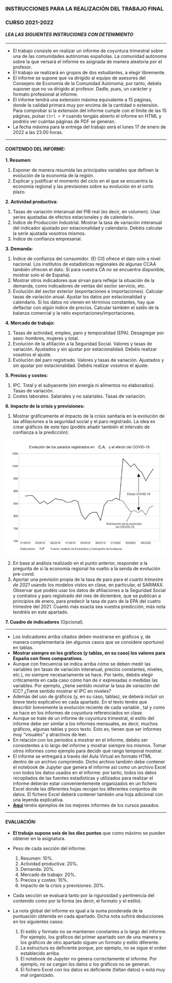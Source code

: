 ### INSTRUCCIONES PARA LA REALIZACIÓN DEL TRABAJO FINAL

### CURSO 2021-2022

#### *LEA LAS SIGUIENTES INSTRUCIONES CON DETENIMIENTO*
---
* El trabajo consiste en realizar un informe de coyuntura trimestral sobre una de las comunidades autónomas españolas. La comunidad autónoma sobre la que versará el informe es asignada de manera aleatoria por el profesor.
* El trabajo se realizará en grupos de dos estudiantes, a elegir libremente.
* El informe se supone que va dirigido al equipo de asesores del Consejero de Economía de la Comunidad Autónoma; por tanto, debéis suponer que no va dirigido al profesor. Dadle, pues, un carácter y formato profesional al informe.
* El informe tendrá una extensión máxima equivalente a 15 páginas, donde la calidad primará muy por encima de la cantidad o extensión. Para comprobar si la extensión del informe cumple con el límite de las 15 páginas, pulsar ```Ctrl + P``` 
cuando tengáis abierto el informe en HTML y podréis ver cuántas páginas de PDF se generan.
* La fecha máxima para la entrega del trabajo será el lunes 17 de enero de 2022 a las 23.00 horas.
  
---
#### CONTENIDO DEL INFORME:
**1. Resumen:**
  1. Exponer de manera resumida las principales variables que definen la evolución de la economía de la región.
  2. Explicar y justificar el momento del ciclo en el que se encuentra la economía regional y las previsiones sobre su evolución en el corto plazo.

**2. Actividad productiva:**
  1. Tasas de variación interanual del PIB real (es decir, en volumen). Usar series ajustadas de efectos estacionales y de calendario.
  2. Índice de Producción Industrial. Mostrar la tasa de variación interanual del indicador ajustado por estacionalidad y calendario. Debéis calcular la serie ajustada vosotros mismos.
  3. Índice de confianza empresarial.

**3. Demanda:**
  1. Índice de confianza del consumidor. (El CIS ofrece el dato solo a nivel nacional. Los institutos de estadísticas regionales de algunas CCAA también ofrecen el dato. Si para vuestra CA no se encuentra disponible, mostrar solo el de España).
  2. Mostrar otros indicadores que sirvan para reflejar la situación de la demanda, como indicadores de ventas del sector servicio, etc.
  3. Evolución del sector exterior (exportaciones e importaciones). Calcular tasas de variación anual. Ajustar los datos por estacionalidad y calendario. Si los datos no vienen en términos constantes, hay que deflactar con algún índice de precios. Calcular también el saldo de la balanza comercial y la ratio exportaciones/importaciones.

**4. Mercado de trabajo:**
  1. Tasas de actividad, empleo, paro y temporalidad (EPA). Desagregar por sexo: hombres, mujeres y total.
  2. Evolución de la afiliación a la Seguridad Social. Valores y tasas de variación. Ajustados y sin ajustar por estacionalidad. Debéis realizar vosotros el ajuste.
  3. Evolución del paro registrado. Valores y tasas de variación. Ajustados y sin ajustar por estacionalidad. Debéis realizar vosotros el ajuste.

**5. Precios y costes:**
  1. IPC. Total y el subyacente (sin energía ni alimentos no elaborados). Tasas de variación.
  2. Costes laborales. Salariales y no salariales. Tasas de variación.

**6. Impacto de la crisis y previsiones:**
  1. Mostrar gráficamente el impacto de la crisis sanitaria en la evolución de las afiliaciones a la seguridad social y el paro registrado. La idea es crear gráficos de este tipo (podéis añadir también el intervalo de confianza a la predicción):  
  <img src="images/informe_final_imagen1.jpg" alt="drawing" width="550"/>  
  
  2. En base al análisis realizado en el punto anterior, responder a la pregunta de si la economía regional ha vuelto a la senda de evolución pre-covid.  
  3. Aportar una previsión propia de la tasa de paro para el *cuarto trimestre de 2021* usando los modelos vistos en clase, en particular, el SARIMAX. Observar que podéis usar los datos de afiliaciones a la Seguridad Social y contratos y paro registrado del mes de diciembre, que se publican a principios de enero, para predecir la tasa de paro de la EPA del cuatro trimestre del 2021. Cuanto más exacta sea vuestra predicción, más nota tendréis en este apartado.
  
**7. Cuadro de indicadores** (Opcional).
  
---
* Los indicadores arriba citados deben mostrarse en gráficos y, de manera complementaria (en algunos casos que se considere oportuno) en tablas.
* **Mostrar siempre en los gráficos (y tablas, en su caso) los valores para España con fines comparativos.**
* Aunque con frecuencia se indica arriba cómo se deben medir las variables (en tasas de variación interanual, precios constantes, niveles, etc.), no siempre necesariamente se hace. Por tanto, debéis elegir críticamente en cada caso cómo han de ir expresadas o medidas las variables. Por ejemplo, ¿tiene sentido mostrar la tasa de variación del ICC? ¿Tiene sentido mostrar el IPC en niveles?
* Además del uso de gráficos (y, en su caso, tablas), se deberá incluir un breve texto explicativo en cada apartado. En el texto tenéis que describir brevemente la evolución reciente de cada variable , tal y como se hace en los informes de coyuntura referenciados en clase.
* Aunque se trate de un informe de coyuntura trimestral, el estilo del informe debe ser similar a los informes mensuales, es decir, muchos gráficos, algunas tablas y poco texto. Esto es, tienen que ser informes muy “visuales” y atractivos de leer.
* En relación con los periodos a mostrar en el informe, debéis ser consistentes a lo largo del informe y mostrar siempre los mismos. Tomar otros informes como ejemplo para decidir qué rango temporal mostrar.
* El informe se entregará a través del Aula Virtual en formato HTML dentro de un archivo comprimido. Dicho archivo también debe contener el notebook de Jupyter que genera el informe así como un archivo Excel con todos los datos usados en el informe: por tanto, todos los datos recopilados de las fuentes estadísticas y utilizados para realizar el informe deberán estar convenientemente organizados en un fichero Excel donde las diferentes hojas recojan los diferentes conjuntos de datos. El fichero Excel deberá contener también una hoja adicional con una leyenda explicativa.
* [**Aquí**](https://otoperalias.github.io/Coyuntura/) tenéis ejemplos de los mejores informes de los cursos pasados.
  
---
#### **EVALUACIÓN**:
* **El trabajo supone seis de los diez puntos** que como máximo se pueden obtener en la asignatura. 
* Peso de cada sección del informe:
  1. Resumen: 10%.
  2. Actividad productiva: 20%.
  3. Demanda: 20%.
  4. Mercado de trabajo: 20%.
  5. Precios y costes: 10%.
  6. Impacto de la crisis y previsiones: 20%.

* Cada sección se evaluará tanto por la rigurosidad y pertinencia del contenido como por la forma (es decir, el formato y el estilo). 
* La nota global del informe es igual a la suma ponderada de la puntuación obtenida en cada apartado. Dicha nota sufrirá deducciones en los siguientes casos:  
  1. El estilo y formato no se mantienen constantes a lo largo del informe. Por ejemplo, los gráficos del primer apartado son de una manera y los gráficos de otro apartado siguen un formato y estilo diferente. 
  2. La estructura es deficiente porque, por ejemplo, no se sigue el orden establecido arriba.  
  3. El notebook de Jupyter no genera correctamente el informe. Por ejemplo, no se cargan los datos o los gráficos no se generan.  
  4. El fichero Excel con los datos es deficiente (faltan datos) o está muy mal organizado.  
